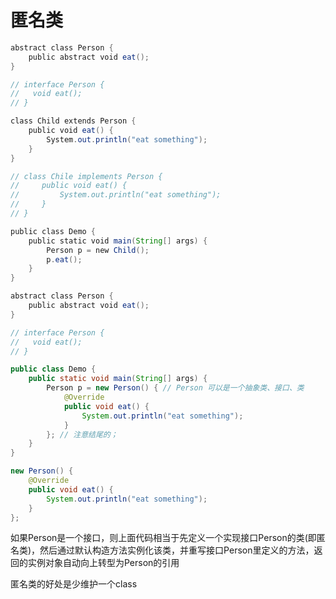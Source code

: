 # 匿名类

```java
abstract class Person {
    public abstract void eat();
}

// interface Person {
//   void eat();
// }

class Child extends Person {
    public void eat() {
        System.out.println("eat something");
    }
}

// class Chile implements Person {
//     public void eat() {
//         System.out.println("eat something");
//     }
// }

public class Demo {
    public static void main(String[] args) {
        Person p = new Child();
        p.eat();
    }
}
```

```java
abstract class Person {
    public abstract void eat();
}

// interface Person {
//   void eat();
// }

public class Demo {
    public static void main(String[] args) {
        Person p = new Person() { // Person 可以是一个抽象类、接口、类
            @Override
            public void eat() {
                System.out.println("eat something");
            }
        }; // 注意结尾的；
    }
}
```

```java
new Person() {
    @Override
    public void eat() {
        System.out.println("eat something");
    }
};
```

如果Person是一个接口，则上面代码相当于先定义一个实现接口Person的类(即匿名类)，然后通过默认构造方法实例化该类，并重写接口Person里定义的方法，返回的实例对象自动向上转型为Person的引用

匿名类的好处是少维护一个class
